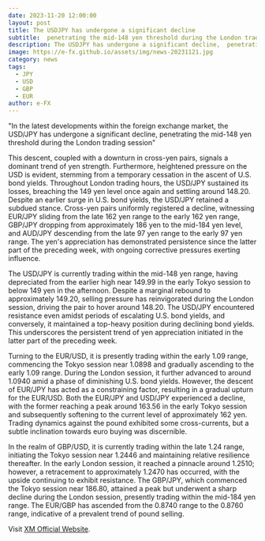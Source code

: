 ```yaml
---
date: 2023-11-20 12:00:00
layout: post
title: The USDJPY has undergone a significant decline
subtitle:  penetrating the mid-148 yen threshold during the London trading session.
description: The USDJPY has undergone a significant decline,  penetrating the mid-148 yen threshold during the London trading session.
image: https://e-fx.github.io/assets/img/news-20231121.jpg
category: news
tags:
  - JPY
  - USD
  - GBP
  - EUR
author: e-FX
---
```


"In the latest developments within the foreign exchange market, the USD/JPY has undergone a significant decline, penetrating the mid-148 yen threshold during the London trading session"

This descent, coupled with a downturn in cross-yen pairs, signals a dominant trend of yen strength. Furthermore, heightened pressure on the USD is evident, stemming from a temporary cessation in the ascent of U.S. bond yields. Throughout London trading hours, the USD/JPY sustained its losses, breaching the 149 yen level once again and settling around 148.20. Despite an earlier surge in U.S. bond yields, the USD/JPY retained a subdued stance. Cross-yen pairs uniformly registered a decline, witnessing EUR/JPY sliding from the late 162 yen range to the early 162 yen range, GBP/JPY dropping from approximately 186 yen to the mid-184 yen level, and AUD/JPY descending from the late 97 yen range to the early 97 yen range. The yen's appreciation has demonstrated persistence since the latter part of the preceding week, with ongoing corrective pressures exerting influence.

The USD/JPY is currently trading within the mid-148 yen range, having depreciated from the earlier high near 149.99 in the early Tokyo session to below 149 yen in the afternoon. Despite a marginal rebound to approximately 149.20, selling pressure has reinvigorated during the London session, driving the pair to hover around 148.20. The USD/JPY encountered resistance even amidst periods of escalating U.S. bond yields, and conversely, it maintained a top-heavy position during declining bond yields. This underscores the persistent trend of yen appreciation initiated in the latter part of the preceding week.

Turning to the EUR/USD, it is presently trading within the early 1.09 range, commencing the Tokyo session near 1.0898 and gradually ascending to the early 1.09 range. During the London session, it further advanced to around 1.0940 amid a phase of diminishing U.S. bond yields. However, the descent of EUR/JPY has acted as a constraining factor, resulting in a gradual upturn for the EUR/USD. Both the EUR/JPY and USD/JPY experienced a decline, with the former reaching a peak around 163.56 in the early Tokyo session and subsequently softening to the current level of approximately 162 yen. Trading dynamics against the pound exhibited some cross-currents, but a subtle inclination towards euro buying was discernible.

In the realm of GBP/USD, it is currently trading within the late 1.24 range, initiating the Tokyo session near 1.2446 and maintaining relative resilience thereafter. In the early London session, it reached a pinnacle around 1.2510; however, a retracement to approximately 1.2470 has occurred, with the upside continuing to exhibit resistance. The GBP/JPY, which commenced the Tokyo session near 186.80, attained a peak but underwent a sharp decline during the London session, presently trading within the mid-184 yen range. The EUR/GBP has ascended from the 0.8740 range to the 0.8760 range, indicative of a prevalent trend of pound selling.

Visit [XM Official Website](https://clicks.pipaffiliates.com/c?c=550036&l=en&p=0).
